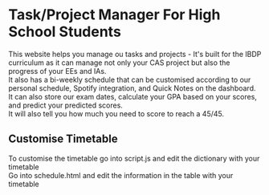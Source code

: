 # Task/Project Manager For High School Students

This website helps you manage ou tasks and projects - It's built for the IBDP curriculum as it can manage not only your CAS project but also the progress of your EEs and IAs. <br />
It also has a bi-weekly schedule that can be customised according to our personal schedule, Spotify integration, and Quick Notes on the dashboard. <br />
It can also store our exam dates, calculate your GPA based on your scores, and predict your predicted scores. <br />
It will also tell you how much you need to score to reach a 45/45. <br />

## Customise Timetable
To customise the timetable go into script.js and edit the dictionary with your timetable <br />
Go into schedule.html and edit the information in the table with your timetable <br />
